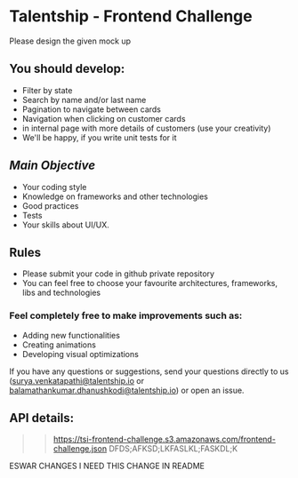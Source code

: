# Talentship - Frontend Challenge
Please design the given mock up

## You should develop:
- Filter by state
- Search by name and/or last name
- Pagination to navigate between cards
- Navigation when clicking on customer cards
- in internal page with more details of customers (use your creativity)
- We'll be happy, if you write unit tests for it

## _Main Objective_
 - Your coding style
 - Knowledge on frameworks and other technologies
 - Good practices
 - Tests
 - Your skills about UI/UX.
 
## Rules
- Please submit your code in github private repository
- You can feel free to choose your favourite architectures, frameworks, libs and technologies

### Feel completely free to make improvements such as:
- Adding new functionalities
- Creating animations
- Developing visual optimizations

If you have any questions or suggestions, send your questions directly to us (surya.venkatapathi@talentship.io or balamathankumar.dhanushkodi@talentship.io) or open an issue.

## API details:
>>https://tsi-frontend-challenge.s3.amazonaws.com/frontend-challenge.json DFDS;AFKSD;LKFASLKL;FASKDL;K

ESWAR CHANGES I NEED THIS CHANGE IN README
